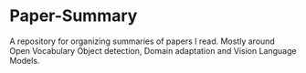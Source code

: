 # Paper-Summary
A repository for organizing summaries of papers I read. Mostly around Open Vocabulary Object detection, Domain adaptation and Vision Language Models. 
